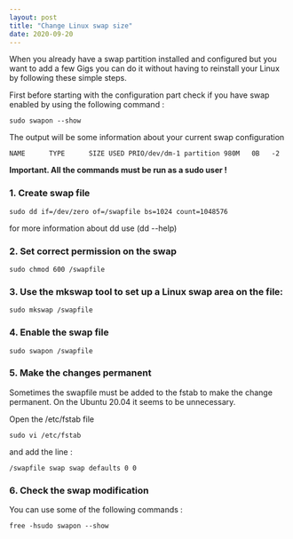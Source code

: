 ```yaml
---
layout: post
title: "Change Linux swap size"
date: 2020-09-20
---
```


When you already have a swap partition installed and configured but you want to add a few Gigs you can do it without having to reinstall your Linux by following these simple steps.

First before starting with the configuration part check if you have swap enabled by using the following command :

    sudo swapon --show

The output will be some information about your current swap configuration 

    NAME      TYPE      SIZE USED PRIO/dev/dm-1 partition 980M   0B   -2

**Important. All the commands must be run as a sudo user !**

### 1. Create swap file

    sudo dd if=/dev/zero of=/swapfile bs=1024 count=1048576

for more information about dd use (dd --help)

### 2. Set correct permission on the swap 

    sudo chmod 600 /swapfile

### 3. Use the mkswap tool to set up a Linux swap area on the file:

    sudo mkswap /swapfile

### 4. Enable the swap file

    sudo swapon /swapfile

### 5. Make the changes permanent

Sometimes the swapfile must be added to the fstab to make the change permanent. On the Ubuntu 20.04 it seems to be unnecessary.

Open the /etc/fstab file 

    sudo vi /etc/fstab

and add the line :

    /swapfile swap swap defaults 0 0

### 6. Check the swap modification

You can use some of the following commands :

    free -hsudo swapon --show
